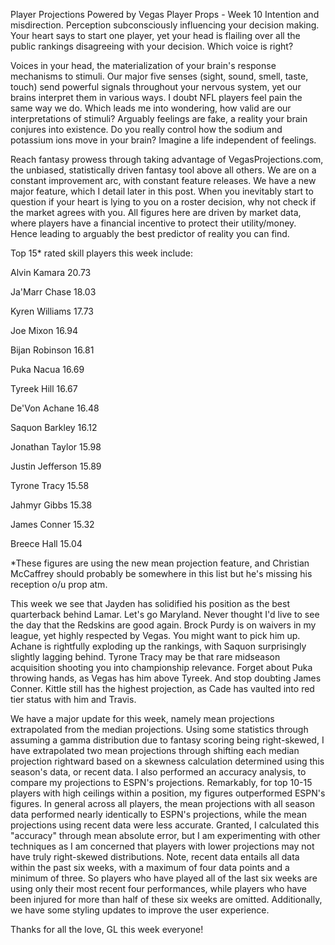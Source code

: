 Player Projections Powered by Vegas Player Props - Week 10
Intention and misdirection.  Perception subconsciously influencing your decision making.  Your heart says to start one player, yet your head is flailing over all the public rankings disagreeing with your decision.  Which voice is right?  

Voices in your head, the materialization of your brain's response mechanisms to stimuli.  Our major five senses (sight, sound, smell, taste, touch) send powerful signals throughout your nervous system, yet our brains interpret them in various ways.  I doubt NFL players feel pain the same way we do.  Which leads me into wondering, how valid are our interpretations of stimuli?  Arguably feelings are fake, a reality your brain conjures into existence.  Do you really control how the sodium and potassium ions move in your brain?  Imagine a life independent of feelings. 

Reach fantasy prowess through taking advantage of VegasProjections.com, the unbiased, statistically driven fantasy tool above all others.  We are on a constant improvement arc, with constant feature releases.  We have a new major feature, which I detail later in this post.  When you inevitably start to question if your heart is lying to you on a roster decision, why not check if the market agrees with you.  All figures here are driven by market data, where players have a financial incentive to protect their utility/money.  Hence leading to arguably the best predictor of reality you can find. 

Top 15* rated skill players this week include: 

Alvin Kamara 20.73

Ja'Marr Chase 18.03

Kyren Williams 17.73

Joe Mixon 16.94

Bijan Robinson 16.81

Puka Nacua 16.69

Tyreek Hill 16.67

De'Von Achane 16.48

Saquon Barkley 16.12

Jonathan Taylor 15.98

Justin Jefferson 15.89

Tyrone Tracy 15.58

Jahmyr Gibbs 15.38

James Conner 15.32

Breece Hall 15.04

*These figures are using the new mean projection feature, and Christian McCaffrey should probably be somewhere in this list but he's missing his reception o/u prop atm.

This week we see that Jayden has solidified his position as the best quarterback behind Lamar.  Let's go Maryland.  Never thought I'd live to see the day that the Redskins are good again.  Brock Purdy is on waivers in my league, yet highly respected by Vegas.  You might want to pick him up.  Achane is rightfully exploding up the rankings, with Saquon surprisingly slightly lagging behind.  Tyrone Tracy may be that rare midseason acquisition shooting you into championship relevance.  Forget about Puka throwing hands, as Vegas has him above Tyreek.  And stop doubting James Conner.  Kittle still has the highest projection, as Cade has vaulted into red tier status with him and Travis.

We have a major update for this week, namely mean projections extrapolated from the median projections.  Using some statistics through assuming a gamma distribution due to fantasy scoring being right-skewed, I have extrapolated two mean projections through shifting each median projection rightward based on a skewness calculation determined using this season's data, or recent data.  I also performed an accuracy analysis, to compare my projections to ESPN's projections.  Remarkably, for top 10-15 players with high ceilings within a position, my figures outperformed ESPN's figures.  In general across all players, the mean projections with all season data performed nearly identically to ESPN's projections, while the mean projections using recent data were less accurate.  Granted, I calculated this "accuracy" through mean absolute error, but I am experimenting with other techniques as I am concerned that players with lower projections may not have truly right-skewed distributions.  Note, recent data entails all data within the past six weeks, with a maximum of four data points and a minimum of three.  So players who have played all of the last six weeks are using only their most recent four performances, while players who have been injured for more than half of these six weeks are omitted.  Additionally, we have some styling updates to improve the user experience. 

Thanks for all the love, GL this week everyone!